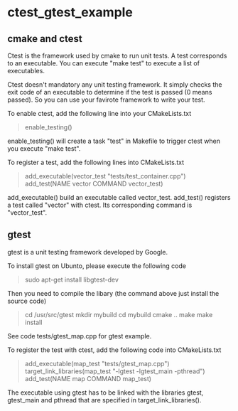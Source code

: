 # ctest_gtest_example
## cmake and ctest
Ctest is the framework used by cmake to run unit tests. A test corresponds to an executable. You can execute "make test" to execute a list of executables.

Ctest doesn't mandatory any unit testing framework. It simply checks the exit code of an executable to determine if the test is passed (0 means passed). So you can use your favirote framework to write your test.

To enable ctest, add the following line into your CMakeLists.txt

> enable_testing()

enable_testing() will create a task "test" in Makefile to trigger ctest when you execute "make test".

To register a test, add the following lines into CMakeLists.txt

> add_executable(vector_test "tests/test_container.cpp")
> add_test(NAME vector COMMAND vector_test)

add_executable() build an executable called vector_test. add_test() registers a test called "vector" with ctest. Its corresponding command is "vector_test".

## gtest 
gtest is a unit testing framework developed by Google. 

To install gtest on Ubunto, please execute the following code

> sudo apt-get install libgtest-dev

Then you need to compile the libary (the command above just install the source code)

> cd /usr/src/gtest
> mkdir mybuild
> cd mybuild
> cmake ..
> make 
> make install

See code tests/gtest_map.cpp for gtest example.

To register the test with ctest, add the following code into CMakeLists.txt

> add_executable(map_test "tests/gtest_map.cpp")
> target_link_libraries(map_test "-lgtest -lgtest_main -pthread")
> add_test(NAME map COMMAND map_test)

The executable using gtest has to be linked with the libraries gtest, gtest_main and pthread that are specified in target_link_libraries().
